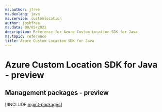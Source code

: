 ```yaml
---
ms.author: jfree
ms.devlang: java
ms.service: customlocation
author: joshfree
ms.data: 09/05/2022
description: Reference for Azure Custom Location SDK for Java
ms.topic: reference
title: Azure Custom Location SDK for Java
---
```

# Azure Custom Location SDK for Java - preview

## Management packages - preview
[!INCLUDE [mgmt-packages](custom-location-mgmt-index.md)]